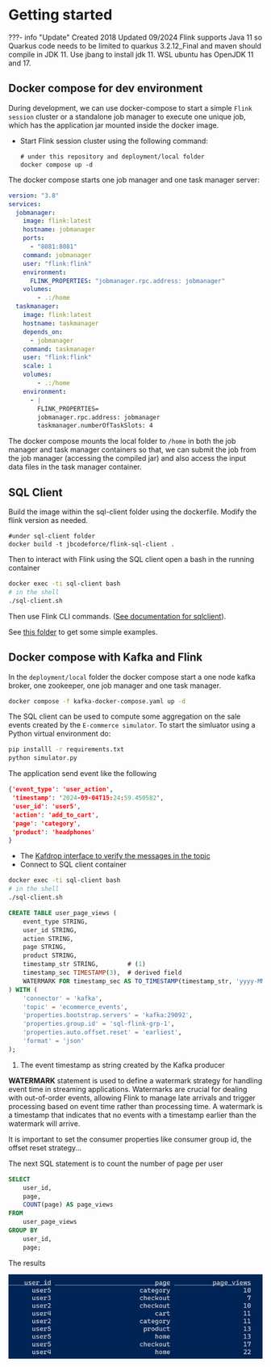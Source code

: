 # Getting started

???- info "Update"
    Created 2018 Updated 09/2024
    Flink supports Java 11 so Quarkus code needs to be limited to quarkus 3.2.12_Final and maven should compile in JDK 11.
    Use jbang to install jdk 11. WSL ubuntu has OpenJDK 11 and 17.

## Docker compose for dev environment

During development, we can use docker-compose to start a simple `Flink session` cluster or a standalone job manager to execute one unique job, which has the application jar mounted inside the docker image.

* Start Flink session cluster using the following command: 

  ```shell
  # under this repository and deployment/local folder
  docker compose up -d
  ```

The docker compose starts one job manager and one task manager server:

```yaml
version: "3.8"
services:
  jobmanager:
    image: flink:latest
    hostname: jobmanager
    ports:
      - "8081:8081"
    command: jobmanager
    user: "flink:flink"
    environment:
      FLINK_PROPERTIES: "jobmanager.rpc.address: jobmanager"
    volumes:  
        - .:/home
  taskmanager:
    image: flink:latest 
    hostname: taskmanager
    depends_on:
      - jobmanager
    command: taskmanager
    user: "flink:flink"
    scale: 1
    volumes:
        - .:/home
    environment:
      - |
        FLINK_PROPERTIES=
        jobmanager.rpc.address: jobmanager
        taskmanager.numberOfTaskSlots: 4
```

The docker compose mounts the local folder to `/home` in both the job manager and task manager containers so that, we can submit the job from the job manager (accessing the compiled jar) and also access the input data files in the task manager container.

## SQL Client

Build the image within the sql-client folder using the dockerfile. Modify the flink version as needed.

```shell
#under sql-client folder
docker build -t jbcodeforce/flink-sql-client .
```

Then to interact with Flink using the SQL client open a bash in the running container

```sh
docker exec -ti sql-client bash
# in the shell
./sql-client.sh
```

Then use Flink CLI commands. ([See documentation for sqlclient](https://nightlies.apache.org/flink/flink-docs-release-1.19/docs/dev/table/sqlclient/)).

See [this folder](https://github.com/jbcodeforce/flink-studies/tree/master/flink-sql-demo/basic-sql) to get some simple examples.

## Docker compose with Kafka and Flink

In the `deployment/local` folder the docker compose start a one node kafka broker, one zookeeper, one job manager and one task manager.

```sh
docker compose -f kafka-docker-compose.yaml up -d
```

The SQL client can be used to compute some aggregation on the sale events created by the `E-commerce simulator`. To start the simluator using a Python virtual environment do:

```sh 
pip installl -r requirements.txt
python simulator.py
```
The application send event like the following

```json
{'event_type': 'user_action', 
 'timestamp': '2024-09-04T15:24:59.450582', 
 'user_id': 'user5', 
 'action': 'add_to_cart', 
 'page': 'category', 
 'product': 'headphones'
}
```

* The [Kafdrop interface to verify the messages in the topic](http://localhost:9000/topic/ecommerce_events)
* Connect to SQL client container

```sh
docker exec -ti sql-client bash
# in the shell
./sql-client.sh
```

```sql title="User page view on kafka stream"
CREATE TABLE user_page_views (
    event_type STRING,
    user_id STRING,
    action STRING,
    page STRING,
    product STRING,
    timestamp_str STRING,        # (1)
    timestamp_sec TIMESTAMP(3),  # derived field
    WATERMARK FOR timestamp_sec AS TO_TIMESTAMP(timestamp_str, 'yyyy-MM-dd HH:mm:ss') - INTERVAL '5' SECOND
) WITH (
    'connector' = 'kafka',
    'topic' = 'ecommerce_events',
    'properties.bootstrap.servers' = 'kafka:29092',
    'properties.group.id' = 'sql-flink-grp-1',
    'properties.auto.offset.reset' = 'earliest',
    'format' = 'json'  
);
```

1. The event timestamp as string created by the Kafka producer

**WATERMARK** statement is used to define a watermark strategy for handling event time in streaming applications. Watermarks are crucial for dealing with out-of-order events, allowing Flink to manage late arrivals and trigger processing based on event time rather than processing time. A watermark is a timestamp that indicates that no events with a timestamp earlier than the watermark will arrive. 

It is important to set the consumer properties like consumer group id, the offset reset strategy...

The next SQL statement is to count the number of page per user

```sql
SELECT 
    user_id, 
    page,
    COUNT(page) AS page_views 
FROM 
    user_page_views 
GROUP BY 
    user_id,
    page;
```

The results

![](./images/query_result.png)


